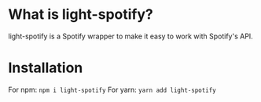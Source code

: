 # What is light-spotify?

light-spotify is a Spotify wrapper to make it easy to work with Spotify's API.

# Installation

For npm:
`npm i light-spotify`
For yarn:
`yarn add light-spotify`
